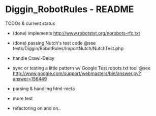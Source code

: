 Diggin_RobotRules - README
=========================

TODOs & current status

- (done) implements http://www.robotstxt.org/norobots-rfc.txt
- (done) passing Nutch's test code
    @see tests/Diggin/RobotRules/ImportNutch/NutchTest.php

- handle Crawl-Delay
- sync or testing a little pattern w/ Google Test robots.txt tool
    @see http://www.google.com/support/webmasters/bin/answer.py?answer=156449
- parsing & handling html-meta

- more test
- refactoring on and on..
